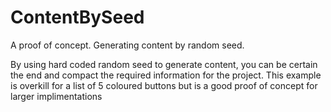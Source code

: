 # ContentBySeed
A proof of concept. Generating content by random seed. 

By using hard coded random seed to generate content, you can be certain the end and compact the required information for the project. This example is overkill for a list of 5 coloured buttons but is a good proof of concept for larger implimentations
